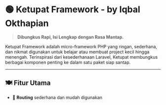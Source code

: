 # 🟢 Ketupat Framework - by Iqbal Okthapian

> **Dibungkus Rapi, Isi Lengkap dengan Rasa Mantap.**

Ketupat Framework adalah micro-framework PHP yang ringan, sederhana, dan nikmat digunakan untuk belajar atau membuat project kecil hingga menengah. Terinspirasi dari kesederhanaan Laravel, Ketupat membungkus berbagai komponen penting ke dalam satu paket siap santap.

---

## 🍽️ Fitur Utama

- 🔧 **Routing** sederhana dan mudah digunakan